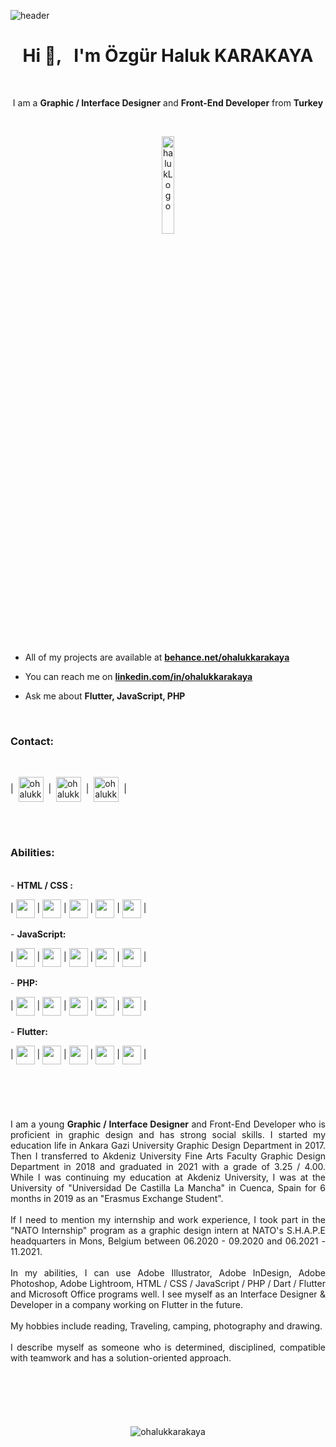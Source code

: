 
![header](https://user-images.githubusercontent.com/85846854/172655044-ea2fe9f5-b955-46f6-88e6-808b796e673f.gif)


<h1 align="center">Hi 👋, &nbsp; I'm Özgür Haluk KARAKAYA</h1>
<br>

<p align="center">I am a <b>Graphic / Interface Designer</b> and <b>Front-End Developer</b> from <b>Turkey</b> </p>
<br>

<p align="center">
<img alt="halukLogo" height=20% src="https://user-images.githubusercontent.com/85846854/172588394-580a5948-0813-408e-a1b8-77ffcbf62108.png">
</p>

<br>

- All of my projects are available at **[behance.net/ohalukkarakaya](https://www.behance.net/ohalukkarakaya)**

- You can reach me on **[linkedin.com/in/ohalukkarakaya](https://www.linkedin.com/in/ohalukkarakaya)**

- Ask me about **Flutter, JavaScript, PHP**
<br>

<h3 align="left">Contact:</h3>
<br>
  
| &nbsp;<a href="https://linkedin.com/in/ohalukkarakaya" target="blank"><img align="center" src="https://user-images.githubusercontent.com/85846854/172603895-4b492ad3-de88-40f3-9a20-b326cc8b62e2.svg" alt="ohalukkarakaya" height="40" width="40" /></a>&nbsp; | &nbsp;<a href="https://www.behance.net/ohalukkarakaya" target="blank"><img align="center" src="https://user-images.githubusercontent.com/85846854/172604217-5f1437ee-eaa6-4eaf-a181-8493f48191ae.svg" alt="ohalukkarakaya" height="40" width="40" /></a>&nbsp; | &nbsp;<a href="https://github.com/ohalukkarakaya" target="blank"><img align="center" src="https://user-images.githubusercontent.com/85846854/172677788-9f18619e-14fb-4bc9-8d99-106a0a1a6d18.svg" alt="ohalukkarakaya" height="40" width="40" /></a>&nbsp; |


<br>
<br>
<h3 align="left">Abilities:</h3>
<br>- <b>HTML / CSS :</b> &nbsp;
<br>

|
<img align="center" src="https://user-images.githubusercontent.com/85846854/172659166-24a4cf56-2c2f-4ceb-b383-2c1beb4b0b76.png" height="30" width="30" />
|
<img align="center" src="https://user-images.githubusercontent.com/85846854/172659166-24a4cf56-2c2f-4ceb-b383-2c1beb4b0b76.png" height="30" width="30" />
|
<img align="center" src="https://user-images.githubusercontent.com/85846854/172659166-24a4cf56-2c2f-4ceb-b383-2c1beb4b0b76.png" height="30" width="30" />
|
<img align="center" src="https://user-images.githubusercontent.com/85846854/172659166-24a4cf56-2c2f-4ceb-b383-2c1beb4b0b76.png" height="30" width="30" /> 
| 
<img align="center" src="https://user-images.githubusercontent.com/85846854/172658638-c477217d-2424-4112-9bd3-9fc037de6956.png" height="30" width="30" />
|<br><br>- <b>JavaScript:</b>

|
<img align="center" src="https://user-images.githubusercontent.com/85846854/172659166-24a4cf56-2c2f-4ceb-b383-2c1beb4b0b76.png" height="30" width="30" />
|
<img align="center" src="https://user-images.githubusercontent.com/85846854/172659166-24a4cf56-2c2f-4ceb-b383-2c1beb4b0b76.png" height="30" width="30" />
|
<img align="center" src="https://user-images.githubusercontent.com/85846854/172659166-24a4cf56-2c2f-4ceb-b383-2c1beb4b0b76.png" height="30" width="30" />
|
<img align="center" src="https://user-images.githubusercontent.com/85846854/172658638-c477217d-2424-4112-9bd3-9fc037de6956.png" height="30" width="30" /> 
| 
<img align="center" src="https://user-images.githubusercontent.com/85846854/172658638-c477217d-2424-4112-9bd3-9fc037de6956.png" height="30" width="30" />
|<br><br>- <b>PHP:</b>

|
<img align="center" src="https://user-images.githubusercontent.com/85846854/172659166-24a4cf56-2c2f-4ceb-b383-2c1beb4b0b76.png" height="30" width="30" />
|
<img align="center" src="https://user-images.githubusercontent.com/85846854/172659166-24a4cf56-2c2f-4ceb-b383-2c1beb4b0b76.png" height="30" width="30" />
|
<img align="center" src="https://user-images.githubusercontent.com/85846854/172659166-24a4cf56-2c2f-4ceb-b383-2c1beb4b0b76.png" height="30" width="30" />
|
<img align="center" src="https://user-images.githubusercontent.com/85846854/172658638-c477217d-2424-4112-9bd3-9fc037de6956.png" height="30" width="30" /> 
| 
<img align="center" src="https://user-images.githubusercontent.com/85846854/172658638-c477217d-2424-4112-9bd3-9fc037de6956.png" height="30" width="30" />
|<br><br>- <b>Flutter:</b>

|
<img align="center" src="https://user-images.githubusercontent.com/85846854/172659166-24a4cf56-2c2f-4ceb-b383-2c1beb4b0b76.png" height="30" width="30" />
|
<img align="center" src="https://user-images.githubusercontent.com/85846854/172659166-24a4cf56-2c2f-4ceb-b383-2c1beb4b0b76.png" height="30" width="30" />
|
<img align="center" src="https://user-images.githubusercontent.com/85846854/172659166-24a4cf56-2c2f-4ceb-b383-2c1beb4b0b76.png" height="30" width="30" />
|
<img align="center" src="https://user-images.githubusercontent.com/85846854/172659166-24a4cf56-2c2f-4ceb-b383-2c1beb4b0b76.png" height="30" width="30" /> 
| 
<img align="center" src="https://user-images.githubusercontent.com/85846854/172658638-c477217d-2424-4112-9bd3-9fc037de6956.png" height="30" width="30" />
|

<h1></h1>
<br>
<br>
<p align="justify">I am a young <b>Graphic / Interface Designer</b> and Front-End Developer who is proficient in graphic design and has strong social skills. I started my education life in Ankara Gazi University Graphic Design Department in 2017. Then I transferred to Akdeniz University Fine Arts Faculty Graphic Design Department in 2018 and graduated in 2021 with a grade of 3.25 / 4.00. While I was continuing my education at Akdeniz University, I was at the University of "Universidad De Castilla La Mancha" in Cuenca, Spain for 6 months in 2019 as an "Erasmus Exchange Student".
<br>
<br>
If I need to mention my internship and work experience, I took part in the "NATO Internship" program as a graphic design intern at NATO's S.H.A.P.E headquarters in Mons, Belgium between 06.2020 - 09.2020 and 06.2021 - 11.2021.
<br>
<br>
In my abilities, I can use Adobe Illustrator, Adobe InDesign, Adobe Photoshop, Adobe Lightroom, HTML / CSS / JavaScript / PHP / Dart / Flutter and Microsoft Office programs well. I see myself as an Interface Designer & Developer in a company working on Flutter in the future.
<br>
<br>
My hobbies include reading, Traveling, camping, photography and drawing.
<br>
<br>
I describe myself as someone who is determined, disciplined, compatible with teamwork and has a solution-oriented approach.
</p>
<br>
<h1></h1>
<br>

<p align="center">
<img src="https://komarev.com/ghpvc/?username=ohalukkarakaya&label=Profile%20views&color=0e75b6&style=flat" alt="ohalukkarakaya" />
</p>

